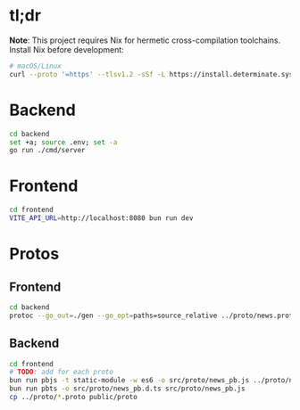 # tl;dr

**Note**: This project requires Nix for hermetic cross-compilation toolchains. Install Nix before development:

```bash
# macOS/Linux
curl --proto '=https' --tlsv1.2 -sSf -L https://install.determinate.systems/nix | sh -s -- install
```

# Backend

```bash
cd backend
set +a; source .env; set -a
go run ./cmd/server
```

# Frontend

```bash
cd frontend
VITE_API_URL=http://localhost:8080 bun run dev
```

# Protos

## Frontend

```bash
cd backend
protoc --go_out=./gen --go_opt=paths=source_relative ../proto/news.proto
```

## Backend

```bash
cd frontend
# TODO: add for each proto
bun run pbjs -t static-module -w es6 -o src/proto/news_pb.js ../proto/news.proto
bun run pbts -o src/proto/news_pb.d.ts src/proto/news_pb.js
cp ../proto/*.proto public/proto
```
